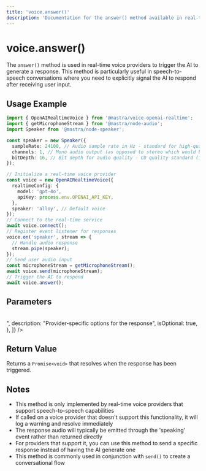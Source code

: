 ```yaml
---
title: 'voice.answer()'
description: 'Documentation for the answer() method available in real-time voice providers, which triggers the voice provider to generate a response.'
---
```


# voice.answer()

The `answer()` method is used in real-time voice providers to trigger the AI to generate a response. This method is particularly useful in speech-to-speech conversations where you need to explicitly signal the AI to respond after receiving user input.

## Usage Example

```typescript
import { OpenAIRealtimeVoice } from '@mastra/voice-openai-realtime';
import { getMicrophoneStream } from '@mastra/node-audio';
import Speaker from '@mastra/node-speaker';

const speaker = new Speaker({
  sampleRate: 24100, // Audio sample rate in Hz - standard for high-quality audio on MacBook Pro
  channels: 1, // Mono audio output (as opposed to stereo which would be 2)
  bitDepth: 16, // Bit depth for audio quality - CD quality standard (16-bit resolution)
});

// Initialize a real-time voice provider
const voice = new OpenAIRealtimeVoice({
  realtimeConfig: {
    model: 'gpt-4o',
    apiKey: process.env.OPENAI_API_KEY,
  },
  speaker: 'alloy', // Default voice
});
// Connect to the real-time service
await voice.connect();
// Register event listener for responses
voice.on('speaker', stream => {
  // Handle audio response
  stream.pipe(speaker);
});
// Send user audio input
const microphoneStream = getMicrophoneStream();
await voice.send(microphoneStream);
// Trigger the AI to respond
await voice.answer();
```

## Parameters

<br />
<PropertiesTable
  content={[
    {
      name: "options",
      type: "Record<string, unknown>",
      description: "Provider-specific options for the response",
      isOptional: true,
    },
  ]}
/>

## Return Value

Returns a `Promise<void>` that resolves when the response has been triggered.

## Notes

- This method is only implemented by real-time voice providers that support speech-to-speech capabilities
- If called on a voice provider that doesn't support this functionality, it will log a warning and resolve immediately
- The response audio will typically be emitted through the 'speaking' event rather than returned directly
- For providers that support it, you can use this method to send a specific response instead of having the AI generate one
- This method is commonly used in conjunction with `send()` to create a conversational flow
